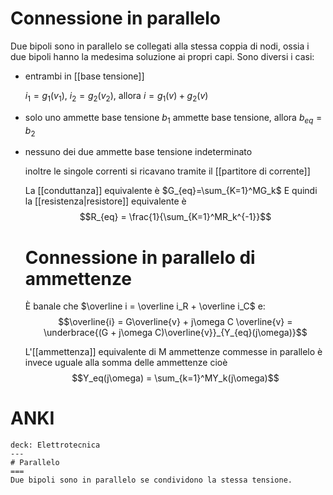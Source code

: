 # Connessione in parallelo
Due bipoli sono in parallelo se collegati alla stessa coppia di nodi, ossia i due bipoli hanno la medesima soluzione ai propri capi.
Sono diversi i casi:
- entrambi in [[base tensione]]
	
	$i_1 = g_1(v_1)$, $i_2 = g_2(v_2)$, allora $i=g_1(v) + g_2(v)$
- solo uno ammette base tensione
	$b_1$ ammette base tensione, allora $b_{eq} = b_2$

- nessuno dei due ammette base tensione
	indeterminato
	
	inoltre le singole correnti si ricavano tramite il [[partitore di corrente]]
	
	La [[conduttanza]] equivalente è $G_{eq}=\sum_{K=1}^MG_k$
	E quindi la [[resistenza|resistore]] equivalente è $$R_{eq} = \frac{1}{\sum_{K=1}^MR_k^{-1}}$$
	
	
	# Connessione in parallelo di ammettenze
	È banale che $\overline i = \overline i_R + \overline i_C$ e:
	$$\overline{i} = G\overline{v} + j\omega C \overline{v} = \underbrace{(G + j\omega C)\overline{v}}_{Y_{eq}(j\omega)}$$
	
	L'[[ammettenza]] equivalente di M ammettenze commesse in parallelo è invece uguale alla somma delle ammettenze cioè
	$$Y_eq(j\omega) = \sum_{k=1}^MY_k(j\omega)$$


# ANKI

```anki
deck: Elettrotecnica
---
# Parallelo
===
Due bipoli sono in parallelo se condividono la stessa tensione.
```

